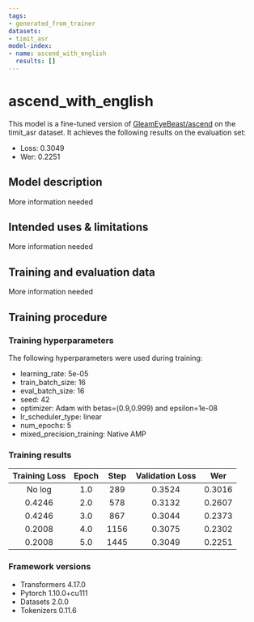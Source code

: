 ```yaml
---
tags:
- generated_from_trainer
datasets:
- timit_asr
model-index:
- name: ascend_with_english
  results: []
---
```


<!-- This model card has been generated automatically according to the information the Trainer had access to. You
should probably proofread and complete it, then remove this comment. -->

# ascend_with_english

This model is a fine-tuned version of [GleamEyeBeast/ascend](https://huggingface.co/GleamEyeBeast/ascend) on the timit_asr dataset.
It achieves the following results on the evaluation set:
- Loss: 0.3049
- Wer: 0.2251

## Model description

More information needed

## Intended uses & limitations

More information needed

## Training and evaluation data

More information needed

## Training procedure

### Training hyperparameters

The following hyperparameters were used during training:
- learning_rate: 5e-05
- train_batch_size: 16
- eval_batch_size: 16
- seed: 42
- optimizer: Adam with betas=(0.9,0.999) and epsilon=1e-08
- lr_scheduler_type: linear
- num_epochs: 5
- mixed_precision_training: Native AMP

### Training results

| Training Loss | Epoch | Step | Validation Loss | Wer    |
|:-------------:|:-----:|:----:|:---------------:|:------:|
| No log        | 1.0   | 289  | 0.3524          | 0.3016 |
| 0.4246        | 2.0   | 578  | 0.3132          | 0.2607 |
| 0.4246        | 3.0   | 867  | 0.3044          | 0.2373 |
| 0.2008        | 4.0   | 1156 | 0.3075          | 0.2302 |
| 0.2008        | 5.0   | 1445 | 0.3049          | 0.2251 |


### Framework versions

- Transformers 4.17.0
- Pytorch 1.10.0+cu111
- Datasets 2.0.0
- Tokenizers 0.11.6
